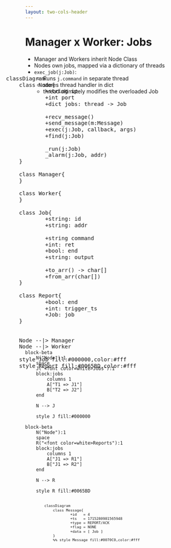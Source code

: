```yaml
---
layout: two-cols-header
---
```


# Manager x Worker: Jobs

- Manager and Workers inherit Node Class
- Nodes own jobs, mapped via a dictionary of threads
- `exec_job(j:Job)`: 
    - Runs `j.command` in separate thread
    - stores thread handler in dict
    - thread ultimately modifies the overloaded Job

<div 
    alt="Node"
    style="transform: scale(1.2)"
    class="absolute top-15% right-10%"
>

```mermaid
classDiagram
    class Node{
            +string ip
            +int port
            +dict jobs: thread -> Job

            +recv_message()
            +send_message(m:Message)
            +exec(j:Job, callback, args)
            +find(j:Job)

            _run(j:Job)
            _alarm(j:Job, addr)
    }

    class Manager{
    }

    class Worker{
    }

    class Job{
            +string: id
            +string: addr

            +string command
            +int: ret
            +bool: end
            +string: output

            +to_arr() -> char[]
            +from_arr(char[])
    }

    class Report{
            +bool: end
            +int: trigger_ts
            +Job: job
    }


    Node --|> Manager
    Node --|> Worker

    style Job fill:#000000,color:#fff
    style Report fill:#0065BD,color:#fff
```

</div>

<div 
    alt="Node"
    style="transform: scale(1.0)"
    class="absolute bottom-20% right-10%"
>

```mermaid
block-beta
    N("Node"):1
    space
    J("<font color=white>Jobs"):1
    block:jobs
        columns 1
        A["T1 => J1"] 
        B["T2 => J2"] 
    end

    N --> J

    style J fill:#000000
```

</div>

<div 
    alt="Node"
    style="transform: scale(1.0)"
    class="absolute bottom-5% right-10%"
>

```mermaid
block-beta
    N("Node"):1
    space
    R("<font color=white>Reports"):1
    block:jobs
        columns 1
        A["J1 => R1"] 
        B["J1 => R2"] 
    end

    N --> R

    style R fill:#0065BD
```

</div>

<div 
    alt="Message"
    style="transform: scale(0.8)"
    class="absolute left-15% bottom-5%"
>

```mermaid
classDiagram
    class Message{
            +id   = 4
            +ts   = 1715280981565948
            +type = REPORT/ACK
            +flag = NONE
            +data = [ Job ]
    }
    %% style Message fill:#0070C0,color:#fff
```

</div>

<TUMLogo variant="white" />
